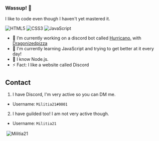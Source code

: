 ### Wassup! 👋

I like to code even though I haven't yet mastered it.

<p align="left">
  <img alt="HTML5" src="https://img.shields.io/badge/-HTML5-23272A?style=flat&logo=html5">
  <img alt="CSS3" src="https://img.shields.io/badge/-CSS3-23272A?style=flat&logo=css3">
  <img alt="JavaScript" src="https://img.shields.io/badge/-JavaScript-23272A?style=flat&logo=javascript">
</p>

- 🔭 I’m currently working on a discord bot called [Hurricano.](https://github.com/HurricanoBot/Hurricano) with [Dragonizedpizza](https://github.com/Dragonizedpizza)
- 🌱 I'm currently learning JavaScript and trying to get better at it every day!
- 💬 I know Node.js.
- ⚡ Fact: I like a website called Discord

## Contact
1. I have Discord, I'm very active so you can DM me.
* Username: `Militia21#0001`
2. I have guilded too! I am not very active though.
* Username: `Militia21`


<p>&nbsp;<img align="center" src="https://github-readme-stats.vercel.app/api?username=Militia21&show_icons=true&locale=en" alt="Militia21" /></p>

